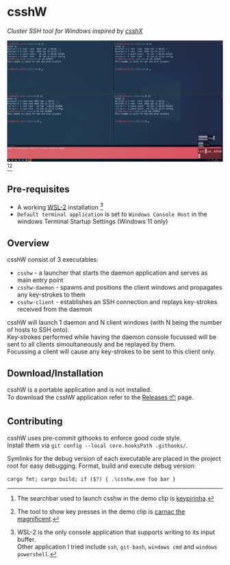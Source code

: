 # csshW
_Cluster SSH tool for Windows inspired by [csshX](https://github.com/brockgr/csshx)_

![csshw demo](https://github.com/whme/csshw/blob/84570f8dd767e17df0027f11a19e5e3276718787/demo/csshw.gif)[^1][^2]

## Pre-requisites
- A working [WSL-2](https://learn.microsoft.com/en-us/windows/wsl/install) installation [^3]
- ``Default terminal application`` is set to ``Windows Console Host`` in the windows Terminal Startup Settings (Windows 11 only)

## Overview
csshW consist of 3 executables:
- ``csshw`` - a launcher that starts the daemon application and serves as main entry point
- ``csshw-daemon`` - spawns and positions the client windows and propagates any key-strokes to them
- ``csshw-client`` - establishes an SSH connection and replays key-strokes received from the daemon

csshW will launch 1 daemon and N client windows (with N being the number of hosts to SSH onto).<br>
Key-strokes performed while having the daemon console focussed will be sent to all clients simoultaneously and be replayed by them.<br>
Focussing a client will cause any key-strokes to be sent to this client only.

## Download/Installation
csshW is a portable application and is not installed.<br>
To download the csshW application refer to the [Releases 📦](https://github.com/whme/csshw/releases) page.

## Contributing
csshW uses pre-commit githooks to enforce good code style.<br>
Install them via ``git config --local core.hooksPath .githooks/``.

Symlinks for the debug version of each executable are placed in the project root for easy debugging.
Format, build and execute debug version:
```
cargo fmt; cargo build; if ($?) { .\csshw.exe foo bar }
```

[^1]: The searchbar used to launch csshw in the demo clip is [keypirinha](https://keypirinha.com/).
[^2]: The tool to show key presses in the demo clip is [carnac the magnificent](http://carnackeys.com/).
[^3]: WSL-2 is the only console application that supports writing to its input buffer.<br>
Other application I tried include ``ssh``, ``git-bash``, ``windows cmd`` and ``windows powershell``.
